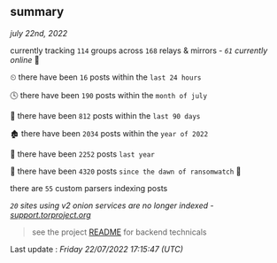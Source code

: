 
## summary
_july 22nd, 2022_

currently tracking `114` groups across `168` relays & mirrors - _`61` currently online_ 📡

⏲ there have been `16` posts within the `last 24 hours`

🕓 there have been `190` posts within the `month of july`

📅 there have been `812` posts within the `last 90 days`

🏚 there have been `2034` posts within the `year of 2022`

🚀 there have been `2252` posts `last year`

🦕 there have been `4320` posts `since the dawn of ransomwatch` 🐣

there are `55` custom parsers indexing posts

_`20` sites using v2 onion services are no longer indexed - [support.torproject.org](https://support.torproject.org/onionservices/v2-deprecation/)_

> see the project [README](https://github.com/jmousqueton/ransomwatch#readme) for backend technicals



Last update : _Friday 22/07/2022 17:15:47 (UTC)_

